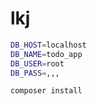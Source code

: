 # lkj

```bash
DB_HOST=localhost
DB_NAME=todo_app
DB_USER=root
DB_PASS=,,,
```

```bash
composer install
```


